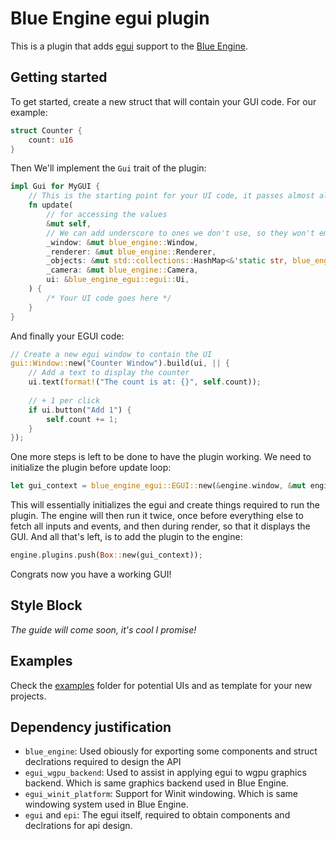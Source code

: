 # Blue Engine egui plugin

This is a plugin that adds [egui](egui.rs/) support to the [Blue Engine](https://githb.com/AryanpurTech/BlueEngine).

## Getting started

To get started, create a new struct that will contain your GUI code. For our example:

```rust
struct Counter {
    count: u16
}
```

Then We'll implement the `Gui` trait of the plugin:

```rust
impl Gui for MyGUI {
    // This is the starting point for your UI code, it passes almost all variables of the engine as well
    fn update(
        // for accessing the values
        &mut self,
        // We can add underscore to ones we don't use, so they won't emit warnings
        _window: &mut blue_engine::Window,
        _renderer: &mut blue_engine::Renderer,
        _objects: &mut std::collections::HashMap<&'static str, blue_engine::Object>,
        _camera: &mut blue_engine::Camera,
        ui: &blue_engine_egui::egui::Ui,
    ) {
        /* Your UI code goes here */
    }
}
```

And finally your EGUI code:

```rust
// Create a new egui window to contain the UI
gui::Window::new("Counter Window").build(ui, || {
    // Add a text to display the counter
    ui.text(format!("The count is at: {}", self.count));
    
    // + 1 per click
    if ui.button("Add 1") {
        self.count += 1;
    }
});
```

One more steps is left to be done to have the plugin working. We need to initialize the plugin before update loop:

```rust
let gui_context = blue_engine_egui::EGUI::new(&engine.window, &mut engine.renderer, Box::new(MyGui {count: 0}));
```

This will essentially initializes the egui and create things required to run the plugin. The engine will then run it twice, once before everything else to fetch all inputs and events, and then during render, so that it displays the GUI. And all that's left, is to add the plugin to the engine:

```rust
engine.plugins.push(Box::new(gui_context));
```

Congrats now you have a working GUI!

## Style Block

*The guide will come soon, it's cool I promise!*

## Examples

Check the [examples](https://github.com/AryanpurTech/BlueEngineEGUI/tree/master/examples) folder for potential UIs and as template for your new projects.

## Dependency justification

* `blue_engine`: Used obiously for exporting some components and struct declrations required to design the API
* `egui_wgpu_backend`: Used to assist in applying egui to wgpu graphics backend. Which is same graphics backend used in Blue Engine.
* `egui_winit_platform`: Support for Winit windowing. Which is same windowing system used in Blue Engine.
* `egui` and `epi`: The egui itself, required to obtain components and declrations for api design.
